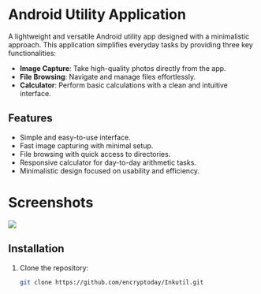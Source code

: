 # Android Utility Application

A lightweight and versatile Android utility app designed with a minimalistic approach. This application simplifies everyday tasks by providing three key functionalities:  

- **Image Capture**: Take high-quality photos directly from the app.  
- **File Browsing**: Navigate and manage files effortlessly.  
- **Calculator**: Perform basic calculations with a clean and intuitive interface.  

## Features
- Simple and easy-to-use interface.  
- Fast image capturing with minimal setup.  
- File browsing with quick access to directories.  
- Responsive calculator for day-to-day arithmetic tasks.  
- Minimalistic design focused on usability and efficiency.  

# Screenshots
![](https://mmm.sh/github/inkutil/calc.png)

## Installation
1. Clone the repository:  
   ```bash
   git clone https://github.com/encryptoday/Inkutil.git
